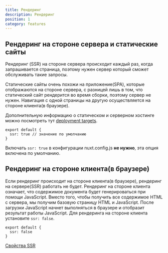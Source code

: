 ```yaml
---
title: Рендеринг
description: Рендеринг
position: 1
category: features
---
```


## Рендеринг на стороне сервера и статические сайты

Рендеринг (SSR) на стороне сервера происходит каждый раз, когда запрашивается страница, поэтому нужен сервер который сможет обслуживать такие запросы.

Статические сайты очень похожи на приложение(SPA), которые отображаются на стороне сервера, с разницей лишь в том, что статический сайт рендерится во время сборки, поэтому сервер не нужен.
Навигация с одной страницы на другую осуществляется на стороне клиента(в браузере).

Дополнительную информацию о статическом и серверном хостинге можно посмотреть тут [deployment targets](/docs/2.x/features/deployment-targets).

```js{}[nuxt.config.js]
export default {
  ssr: true // значение по умолчанию
}
```

<base-alert type="info">

Включать `ssr: true` в конфигурации nuxt.config.js **не нужно**, эта опция включена по умолчанию.

</base-alert>

## Рендеринг на стороне клиента(в браузере)

Если рендеринг происходит на стороне клиента(в браузере), рендеринг на сервере(SSR) работать не будет.
Рендеринг на стороне клиента означает, что содержимое документа будет генерироваться при помощи JavaScript.
Вместо того, чтобы получить все содержимое HTML с сервера, мы получим базовую страницу HTML и JavaScript. После загрузки JavaScript начнет выполняться в браузере и отобразит результат работы JavaScript.
Для рендеринга на стороне клиента установите `ssr: false`.

```js{}[nuxt.config.js]
export default {
  ssr: false
}
```

<base-alert type="next">

[Свойства SSR](/docs/2.x/configuration-glossary/configuration-ssr)

</base-alert>

